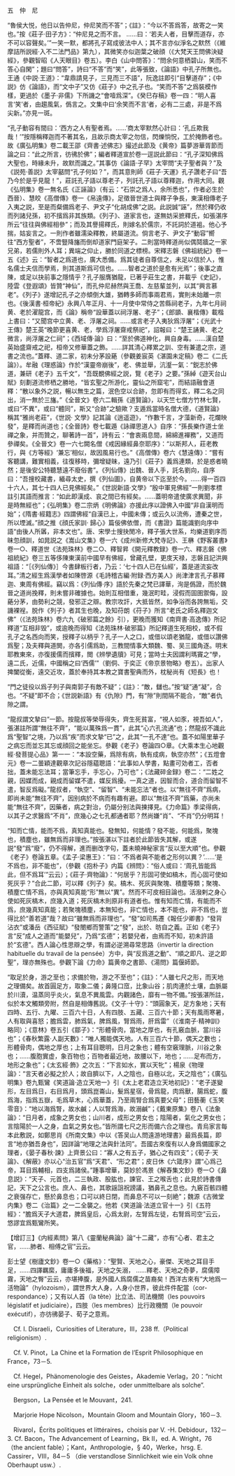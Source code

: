 五　仲　尼

“魯侯大悦，他日以告仲尼，仲尼笑而不答”；《註》：“今以不答爲答，故寄之一笑也。”按《莊子·田子方》：“仲尼見之而不言。
……曰：‘若夫人者，目擊而道存，亦不可以容聲矣。’”一笑一默，都將孔子寫成彼法中人；其不言亦似淨名之默然（《維摩詰所説經·入不二法門品》第九），其微笑亦似迦葉之破顔（《大梵天王問佛決疑經》，參觀智昭《人天眼目》卷五）。李白《山中問答》：“問余何意栖碧山，笑而不答心自閑”；題曰“問答”，詩曰“不答”而“笑”，此等張致，《論語》中孔子所無也。王通《中説·王道》：“韋鼎請見子，三見而三不語”，阮逸註即引“目擊道存”；《中説》仿《論語》，而“文中子”又仿《莊子》中之孔子也。“笑而不答”之爲裝模作樣，更過於《墨子·非儒》下所譏之“會噎爲深”。《癸巳存稿》卷一四：“明人喜言‘笑’者，由趨風氣，僞言之。文集中曰‘余笑而不言’者，必有二三處，非是不爲尖新。”亦見一斑。

“孔子動容有間曰：‘西方之人有聖者焉。……’商太宰默然心計曰：‘孔丘欺我哉！’”按隱稱釋迦而不著其名，且故示商太宰之勿信，閃爍惝怳，工於掩飾者也。故《廣弘明集》卷二載王邵《齊書·述佛志》撮述此節及《黄帝》篇夢游華胥節而論之曰：“此之所言，彷彿於佛”；編者釋道宣於卷一逕説此節曰：“孔子深知佛爲大聖也，時緣未升，故默而識之。”其事仿《論語·子罕》太宰問“夫子聖者與？”及《説苑·善説》太宰嚭問“孔子何如？”，而其意則師《莊子·天運》孔子讚老子曰“吾乃今於是乎見龍！”，莊託孔子語以尊老子，列託孔子語以尊釋迦，作用大同。觀《弘明集》卷一無名氏《正誣論》（有云：“石崇之爲人，余所悉也”，作者必生於西晉）、慧皎《高僧傳》卷一《帛遠傳》，足徵晉世道士與釋子争長，東漢相傳老子入夷之説，至是而粲備爲老子、尹文子“化胡成佛”之説。此説誠“誣”，然於釋仍收而列諸兒孫，初不擯爲非其族類。《列子》、道家言也，遂無妨采摭釋氏，如張湛序所云“往往與佛經相參”；而及其譽揚釋氏，則嫁名於儒宗，不託詞於道袓。他心予揣，姑妄言之。一則作者雖濡染釋教，終屬道流。倘言老子、尹文子“動容”嚮往“西方聖者”，不啻豎降旛而倒却道家門庭架子。二則當時釋道尚似偶鬩牆之一家兄弟，若儒則外人耳；異端之仰止，勝於同道之標榜。宋釋志磐《佛祖統紀》卷一五《述》云：“智者之爲道也，廣大悉備。爲其徒者自尊信之，未足以信於人，惟名儒士夫信而學焉，則其道斯爲可信也。……智者之道於是愈有光焉”；後事之直陳，或足以抉前事之隱情乎？孔子服膺猶龍，已著乎莊生之書，并載乎《史記》，陸雲《登遐頌》皆贊“神仙”，而孔仲尼赫然與王喬、左慈輩並列，以其“興言慕老”。《列子》遂增記孔子之亦傾倒大雄，猶轉多師而事兩君焉，實則未始離一宗也。《後漢書·桓帝紀》永興八年正月、十一月使中常侍之苦縣祠老子，九年七月祠黄、老於濯龍宫，而《論》稱帝“設華蓋以祠浮屠、老子”；《郎顗、襄楷傳》載楷上書曰：“又聞宫中立黄、老、浮屠之祠。……或言老子入夷狄爲浮屠”；《光武十王傳》楚王英“晚節更喜黄、老，學爲浮屠齋戒祭祀”，詔報曰：“楚王誦黄、老之微言，尚浮屠之仁祠”；《西域傳·論》曰：“至於佛道神化，興自身毒。……漢自楚英始盛齋戒之祀，桓帝又修華蓋之飾。……詳其清心釋累之訓、空有兼遣之宗，道書之流也。”蓋釋、道二家，初未分茅設蕝（參觀姜宸英《湛園未定稿》卷二《二氏論》）。牟融《理惑論》作於“漢靈帝崩後”，老、佛並舉，沆瀣一氣：“鋭志於佛道，兼研《老子》五千文”，“吾既覩佛經之説，覽《老子》之要。”孫綽《遊天台山賦》刻劃道流修栖之勝地，“皆玄聖之所游化，靈仙之所窟宅”，而結語融會道釋：“散以象外之説，暢以無生之篇，泯色空以合跡，忽即有而得玄，釋二名之同出，消一無於三旛。”《全晉文》卷六二輯孫《道賢論》，以天竺七僧方竹林七賢，或曰“不異”，或曰“體同”，斯又“合跡”之驗歟？支遁爲當時名僧大德，《道賢論》稱其“雅尚老莊”，《世説·
文學》記其論《逍遥遊》，“作數千言，才藻新奇，花爛映發”，是釋而尚道也；《全晉詩》卷七載遁《詠禪思道人》自序：“孫長樂作道士坐禪之象，并而贊之，聊著詩一首”，詩有云：“會衷兩息間，綿綿進襌務”，又道而參禪矣。《全晉文》卷一六七闕名僧《戒因緣經鼻奈耶序》：“以斯邦人，莊老教行，與《方等經》‘兼忘’相似，故因風易行也。”《高僧傳》卷六《慧遠傳》：“嘗有客聽講，難實相義，往復移時，彌增疑昧，遠乃引《莊子》義爲連類，於是惑者曉然；是後安公特聽慧遠不廢俗書”。《列仙傳》出魏、晉人手，託名劉向，自序曰：“吾搜校藏書，緬尋太史，撰《列仙圖》，自黄帝以下迄至於今。……得一百四十六人，其七十四人已見佛經矣。”《世説新語·文學》“殷中軍見佛經”一則劉孝標註引其語而推言：“如此即漢成、哀之間已有經矣。……蓋明帝遣使廣求異聞，非是時無經也”；《弘明集》卷二宗炳《明佛論》亦援此序以證佛入中國“非自漢明而始”；《隋書·經籍志》四謂佛經“自漢已上，中國未傳；或云久以流佈，遭秦之世，所以堙滅。”顔之推《顔氏家訓·
歸心》篇佞佛依僧，而《書證》篇能識劉向序中語“由後人所羼，非本文也”。唐、宋學士搜抉閒冷，釋子張大世系，均樂道劉序而昧忽顔訓，如晁説之《嵩山文集》卷一六《成州新修大梵寺記》、王楙《野客叢書》卷一○、釋道世《法苑珠林》卷二○、釋智昇《開元釋教録》卷一六、釋志磐《佛祖統紀》卷三五等侈陳東漢前中國早有佛經，曾藏孔壁，更庋天禄，志磐且記洪興祖語：“［《列仙傳》］今書肆板行者，乃云：‘七十四人已在仙經’，蓋是道流妄改耳。”清之經生爲漢學者如陳啓源《毛詩稽古編·附録·西方美人》尚津津言孔子慕釋迦、東周有佛經。竊以爲：《列仙傳·序》語於先秦之梵已譯華，洵是僞證，而於魏晉之道尚挽釋，則未嘗非確據也。始則互相借重，幾泯町畦，浸假而固圉禦侮，設蕝分茅，由勢利之競，發邪正之辯。教宗攻訐，大抵皆然，如争浴而各誇無垢，交譏裸裎。脱作《列子》者其生也晚，及知苻朗《苻子》所言“老氏之師名釋迦文佛”（《法苑珠林》卷六九《破邪篇之餘》引），更晚而獲知《南齊書·高逸傳》所記釋道“互相非毁”，或逾晚而得知《法苑珠林·破邪篇》所記釋道生死相校，或不假孔子之名西向而笑，授釋子以柄乎？孔子一人之口，或借以頌老猶龍，或借以讚佛爲聖；及夫釋與道閧，亦各引儒爲助，三教間情事大類魏、蜀、吴三國角逐。明末耶教東來，亦復援儒而擯釋，閲《辨學遺牘》可見；當時士夫因謂利瑪竇之“學，遠二氏，近儒，中國稱之曰‘西儒’”（劉侗、于奕正《帝京景物略》卷五）。出家人捭闔從衡，遠交近攻，蓋於奉持其本教之寶書聖典而外，枕秘尚有《短長》也！

“門之徒役以爲子列子與南郭子有敵不疑”；《註》：“敵，讎也。”按“疑”通“凝”，合也。“不疑”即不合；《世説新語》有《仇隙》門，有“隙”則間隔不能合，“敵”者仇隙之謂。

“龍叔謂文摯曰”一節。按龍叔等榮辱得失，齊生死貧富，“視人如豕，視吾如人”，張湛註所謂“無往不齊”，“能以萬殊爲一貫”，此其“心六孔流通”也；然龍叔不識此爲“聖智”之境，乃以爲“疾”而求文摯“已”之，此其“一孔不達”也。蓋不如陽里華子之病忘而並忘其忘或顔回之能坐忘。參觀《老子》卷論四○章。《大乘本生心地觀經·發菩提心品》第一一：“本設空藥，爲除有病，執有成病，執空亦然”；《五燈會元》卷一二曇穎達觀章次記谷隱藴聰語：“此事如人學書，點畫可効者工，否者拙，蓋未能忘法耳；當筆忘手，手忘心，乃可也”；《法藏碎金録》卷二：“二姓之親，因媒而成，親成而留媒不遣，媒反爲擾。一真之道，因智而合，道合而留智不遣，智反爲礙。”龍叔者，“執空”、“留智”、“未能忘法”者也。以“無往不齊”爲病，即尚未能“無往不齊”，因别病於不病而有趣有避。即以“無往不齊”爲藥，亦尚未能“無往不齊”，因藥者，病之對治，仍屬分别法與揀擇見。《力命篇》季梁得病，以其子之求醫爲“不肖”，庶幾心之七孔都通者耶？然尚嫌“肖”、“不肖”仍分明耳！

“知而亡情，能而不爲，真知真能也。發無知，何能情？發不能，何能爲，聚塊也，積塵也，雖無爲而非理也。”按張湛以下註者於此節皆失其解，或遂説“發”爲“廢”，仍不得解，進而删改字句，蓋未曉神秘家言“反以至大順”也。參觀《老子》卷論五章。《孟子·梁惠王》：“曰：‘不爲者與不能者之形何以異？’……‘是不爲也，非不能也”，（參觀《抱朴子》内篇《辨問》：“俗人或曰：‘周孔皆能爲此，但不爲耳’”云云）；《莊子·齊物論》：“何居乎？形固可使如槁木，而心固可使如死灰乎？”合此二節，可以釋《列子》矣。槁木、死灰與聚塊、積塵等類；聚塊、積塵亡情不爲，亦與真知真能“形”無以“異”。然而不可皮相目論也。活潑剌之身心使如死灰槁木，庶幾入道；死灰槁木則原非有道者也。惟有知而亡情，有能而不爲，庶幾真知真能；若聚塊積塵，本無知也，非亡情也，本不能也，非不爲也，豈得比於“善若道”哉？故曰“雖無爲而非理也”。“發”如司馬遷《報任少卿書》“發背沾衣”或潘岳《西征賦》“發閿鄉而警策”之“發”，出於、昉自之義。正如《老子》言“反”成人之道而“能嬰兒”，乃爲“玄德”；若嬰兒者，由焉而不知，初未許語於“玄德”。西人論心性思辯之學，有謂必逆溯尋常思路（invertir la direction habituelle du travail de la pensée）方中，與“反爲道之動”、“順之即凡、逆之即聖”，理亦無殊也。參觀下論《力命》篇黄帝之書節、《湯問》篇偃師節。

“取足於身，游之至也；求備於物，游之不至也”；《註》：“人雖七尺之形，而天地之理備矣。故首圓足方，取象二儀；鼻隆口窊，比象山谷；肌肉連於土壤，血脈屬於川瀆，温蒸同乎炎火，氣息不異風雲。内觀諸色，靡有一物不備。”按張湛所註，似於本文觸類旁附，然自是相傳舊説。《文子·十守》：“頭圓象天，足方象地；天有四時、五行、九曜、三百六十日，人有四肢、五藏、三百六十節；天有風雨寒暑，人有取與喜怒；膽爲雲，肺爲氣，脾爲風，腎爲雨，肝爲雷”（《淮南子·精神訓》略同）；《意林》卷五引《鄒子》：“形體骨肉，當地之厚也，有孔竅血脈，當川谷也”；《春秋繁露·人副天數》：“唯人獨能偶天地。人有三百六十節，偶天之數也；形體骨肉，偶地之厚也；上有耳目聰明，日月之象也；體有空竅理脈，川谷之象也；……腹胞實虚，象百物也；百物者最近地，故腰以下，地也；……足布而方，地形之象也”；《太玄經·飾》之次五：“下言如水，實以天牝”；楊泉《物理論》：“言天者必擬之於人；故自臍以下，人之陰也，自極以北，天之陰也”；《廣弘明集》卷九甄鸞《笑道論·造立天地一》引《太上老君造立天地初記》：“老子遂變形，左目爲日，右目爲月，頭爲崑崙山，髮爲星宿，骨爲龍，肉爲獸，腸爲蛇，腹爲海，指爲五嶽，毛爲草木，心爲華蓋，乃至兩腎合爲真要父母”；田藝蘅《玉笑零音》：“地以海爲腎，故水鹹；人以腎爲海，故溺鹹”；《戴東原集》卷八《法象論》：“日月者，成象之男女也；山川者，成形之男女也；陰陽者，氣化之男女也；言陰陽於一人之身，血氣之男女也。”皆所謂七尺之形而備六合之理也。青烏家言每本此敷説，如鄭思肖《所南文集》中以《答吴山人問遠游地理書》最爲長篇，即言“地亦猶吾身也”，因詳論“地理之法與針法同”。吾國古來復有以人身爲備國家之理者，《晏子春秋·諫》上齊景公曰：“寡人之有五子，猶心之有四支”；《荀子·天論》、《解蔽》亦以心“治五官”爲“天君”、“形之君”；皮日休《六箴序》謂“心爲己帝，耳目爲輔相，四支爲諸侯。”踵事增華，莫妙於馮景《解舂集文鈔》卷一○《鼻息説》：“天子、元首也，二三執政、股肱也，諫官、王之喉舌也；此見於詩書傳記，天下之公言也。庶人、鼻也，其歌謡詛祝謗議，猶鼻孔之息也。九竅百骸四體之衰强存亡，懸於鼻息也；口可以終日閉，而鼻息不可以一刻絶”；魏源《古微堂内集》卷二《治篇》之一二全襲之。他若《笑道論·法道立官十一》引《五符經》：“膽爲天子大道君，脾爲皇后，心爲太尉，左腎爲左徒，右腎爲司空”云云，悠謬宜爲甄鸞所笑。

【增訂三】《内經素問》第八《靈蘭秘典論》論“十二藏”，亦有“心者、君主之官，……肺者、相傅之官”云云。

彭士望《樹廬文鈔》卷一○《藥格》：“聖賢、天地之心，豪傑、天地之耳目手足，……四譯羈縻，庸庸多後福，天地之矢溺，
……釋老、天地之奇夢，腐儒障霧，天地之臀”云云，亦堪捧腹，是外國人爲腐儒之苗裔矣！西洋古來有“大地爲一活物論”（hylozoism），謂世界大人身，人身小世界，彼此件件配當（cor-
respondance）；又有以人首（la tête）比立法、司法機關（les pouvoirs législatif et judiciaire），四肢（les membres）比行政機關（le pouvoir exécutif），亦彷彿晏子、荀子之意焉。









　Cf. I. Disraeli，Curiosities of Literature，III，238 ff.（Political religionism）.

　Cf. V. Pinot，La Chine et la Formation de l’Esprit Philosophique en France，73－5.

　Cf. Hegel，Phänomenologie des Geistes，Akademie Verlag，20：“nicht eine ursprüngliche Einheit als solche，oder unmittelbare als solche”.

　Bergson，La Pensée et le Mouvant，241.

　Marjorie Hope Nicolson，Mountain Gloom and Mountain Glory，160－3.

　Rivarol，Écrits politiques et littéraires，choisis par V. -H. Debidour，132－3. Cf. Bacon，The Advancement of Learning，Bk II，ed. A. Wright，76 （the ancient fable）；Kant，Anthropologie，§ 40，Werke，hrsg. E. Cassirer，VIII，84－5 （die verstandlose Sinnlichkeit wie ein Volk ohne Oberhaupt usw.）.